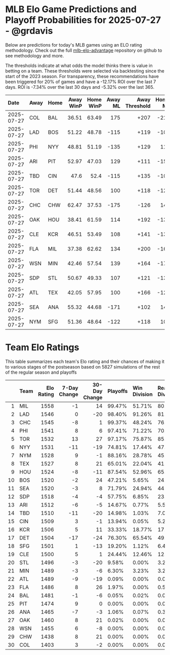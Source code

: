 # MLB Elo Game Predictions and Playoff Probabilities for 2025-07-27 - @grdavis
Below are predictions for today's MLB games using an ELO rating methodology. Check out the full [mlb-elo-advantage](https://github.com/grdavis/mlb-elo-advantage) repository on github to see methodology and more.

The thresholds indicate at what odds the model thinks there is value in betting on a team. These thresholds were selected via backtesting since the start of the 2023 season. For transparency, these recommendations have been triggered for 20% of games and have a -12.17% ROI over the last 7 days. ROI is -7.34% over the last 30 days and -5.32% over the last 365.

| Date       | Away   | Home   |   Away WinP |   Home WinP |   Away ML |   Away Threshold |   Home ML |   Home Threshold |
|:-----------|:-------|:-------|------------:|------------:|----------:|-----------------:|----------:|-----------------:|
| 2025-07-27 | COL    | BAL    |       36.51 |       63.49 |       175 |             +207 |      -217 |             -131 |
| 2025-07-27 | LAD    | BOS    |       51.22 |       48.78 |      -115 |             +119 |      -105 |             +130 |
| 2025-07-27 | PHI    | NYY    |       48.81 |       51.19 |      -135 |             +129 |       111 |             +119 |
| 2025-07-27 | ARI    | PIT    |       52.97 |       47.03 |       129 |             +111 |      -158 |             +138 |
| 2025-07-27 | TBD    | CIN    |       47.6  |       52.4  |      -115 |             +135 |      -105 |             +114 |
| 2025-07-27 | TOR    | DET    |       51.44 |       48.56 |       100 |             +118 |      -122 |             +131 |
| 2025-07-27 | CHC    | CHW    |       62.47 |       37.53 |      -175 |             -126 |       143 |             +198 |
| 2025-07-27 | OAK    | HOU    |       38.41 |       61.59 |       114 |             +192 |      -138 |             -122 |
| 2025-07-27 | CLE    | KCR    |       46.51 |       53.49 |       108 |             +141 |      -132 |             +109 |
| 2025-07-27 | FLA    | MIL    |       37.38 |       62.62 |       134 |             +200 |      -164 |             -127 |
| 2025-07-27 | WSN    | MIN    |       42.46 |       57.54 |       139 |             +164 |      -170 |             -106 |
| 2025-07-27 | SDP    | STL    |       50.67 |       49.33 |       107 |             +121 |      -131 |             +127 |
| 2025-07-27 | ATL    | TEX    |       42.05 |       57.95 |       100 |             +166 |      -122 |             -107 |
| 2025-07-27 | SEA    | ANA    |       55.32 |       44.68 |      -171 |             +102 |       140 |             +151 |
| 2025-07-27 | NYM    | SFG    |       51.36 |       48.64 |      -122 |             +118 |       100 |             +130 |

# Team Elo Ratings
This table summarizes each team's Elo rating and their chances of making it to various stages of the postseason based on 5827 simulations of the rest of the regular season and playoffs

|    | Team   |   Elo Rating |   7-Day Change |   30-Day Change | Playoffs   | Win Division   | Reach Div. Rd.   | Reach CS   | Reach WS   | Win WS   |
|---:|:-------|-------------:|---------------:|----------------:|:-----------|:---------------|:-----------------|:-----------|:-----------|:---------|
|  1 | MIL    |         1558 |             -1 |              14 | 99.47%     | 51.71%         | 80.80%           | 46.66%     | 26.96%     | 17.68%   |
|  2 | LAD    |         1546 |              0 |             -20 | 98.40%     | 91.26%         | 81.57%           | 43.49%     | 21.57%     | 12.85%   |
|  3 | CHC    |         1545 |             -8 |               1 | 99.37%     | 48.24%         | 76.85%           | 37.19%     | 19.62%     | 11.93%   |
|  4 | PHI    |         1541 |              8 |               6 | 97.41%     | 71.22%         | 70.79%           | 36.69%     | 17.68%     | 9.97%    |
|  5 | TOR    |         1532 |             13 |              27 | 97.17%     | 75.87%         | 85.17%           | 46.46%     | 26.39%     | 11.70%   |
|  6 | NYY    |         1531 |            -11 |             -19 | 74.81%     | 17.44%         | 47.59%           | 24.92%     | 13.69%     | 6.16%    |
|  7 | NYM    |         1528 |              9 |              -1 | 88.16%     | 28.78%         | 45.65%           | 19.50%     | 8.55%      | 4.62%    |
|  8 | TEX    |         1527 |              8 |              21 | 65.01%     | 22.04%         | 41.38%           | 21.73%     | 11.07%     | 4.60%    |
|  9 | HOU    |         1524 |             -8 |             -11 | 87.54%     | 52.96%         | 65.88%           | 35.64%     | 17.61%     | 6.90%    |
| 10 | BOS    |         1520 |             -2 |              24 | 47.21%     | 5.65%          | 24.46%           | 11.28%     | 5.96%      | 2.35%    |
| 11 | SEA    |         1520 |             -3 |               8 | 71.79%     | 24.94%         | 44.76%           | 21.66%     | 10.31%     | 4.29%    |
| 12 | SDP    |         1518 |             -4 |              -4 | 57.75%     | 6.85%          | 23.31%           | 9.01%      | 3.48%      | 1.58%    |
| 13 | ARI    |         1512 |             -6 |              -5 | 14.67%     | 0.77%          | 5.58%            | 2.18%      | 0.72%      | 0.33%    |
| 14 | TBD    |         1510 |            -11 |             -20 | 14.98%     | 1.03%          | 7.02%            | 3.45%      | 1.39%      | 0.39%    |
| 15 | CIN    |         1509 |              3 |              -1 | 13.94%     | 0.05%          | 5.20%            | 1.89%      | 0.55%      | 0.17%    |
| 16 | KCR    |         1506 |              5 |              11 | 33.33%     | 18.77%         | 17.99%           | 7.89%      | 3.14%      | 1.32%    |
| 17 | DET    |         1504 |            -17 |             -24 | 76.30%     | 65.54%         | 49.41%           | 20.58%     | 8.03%      | 2.18%    |
| 18 | SFG    |         1501 |              1 |             -13 | 19.20%     | 1.12%          | 6.47%            | 2.27%      | 0.58%      | 0.34%    |
| 19 | CLE    |         1500 |              5 |               1 | 24.44%     | 12.46%         | 12.77%           | 5.13%      | 1.92%      | 0.43%    |
| 20 | STL    |         1496 |             -3 |             -20 | 9.58%      | 0.00%          | 3.23%            | 0.98%      | 0.22%      | 0.05%    |
| 21 | MIN    |         1489 |             -3 |              -6 | 6.30%      | 3.23%          | 3.24%            | 1.22%      | 0.48%      | 0.12%    |
| 22 | ATL    |         1489 |             -9 |             -19 | 0.09%      | 0.00%          | 0.02%            | 0.00%      | 0.00%      | 0.00%    |
| 23 | FLA    |         1486 |              8 |              26 | 1.97%      | 0.00%          | 0.55%            | 0.15%      | 0.07%      | 0.03%    |
| 24 | BAL    |         1481 |             -1 |              -6 | 0.05%      | 0.02%          | 0.00%            | 0.00%      | 0.00%      | 0.00%    |
| 25 | PIT    |         1474 |              9 |               0 | 0.00%      | 0.00%          | 0.00%            | 0.00%      | 0.00%      | 0.00%    |
| 26 | ANA    |         1465 |             -7 |              -3 | 1.06%      | 0.07%          | 0.33%            | 0.05%      | 0.00%      | 0.00%    |
| 27 | OAK    |         1460 |              8 |              21 | 0.02%      | 0.00%          | 0.02%            | 0.00%      | 0.00%      | 0.00%    |
| 28 | WSN    |         1455 |              6 |              -8 | 0.00%      | 0.00%          | 0.00%            | 0.00%      | 0.00%      | 0.00%    |
| 29 | CHW    |         1438 |              8 |              21 | 0.00%      | 0.00%          | 0.00%            | 0.00%      | 0.00%      | 0.00%    |
| 30 | COL    |         1403 |              3 |              -2 | 0.00%      | 0.00%          | 0.00%            | 0.00%      | 0.00%      | 0.00%    |